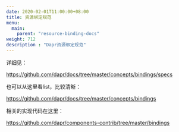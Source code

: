 ```yaml
---
date: 2020-02-01T11:00:00+08:00
title: 资源绑定规范
menu:
  main:
    parent: "resource-binding-docs"
weight: 712
description : "Dapr资源绑定规范"
---
```


详细见：

https://github.com/dapr/docs/tree/master/concepts/bindings/specs

也可以从这里看list，比较清晰：

https://github.com/dapr/docs/tree/master/concepts/bindings

相关的实现代码在这里：

https://github.com/dapr/components-contrib/tree/master/bindings

